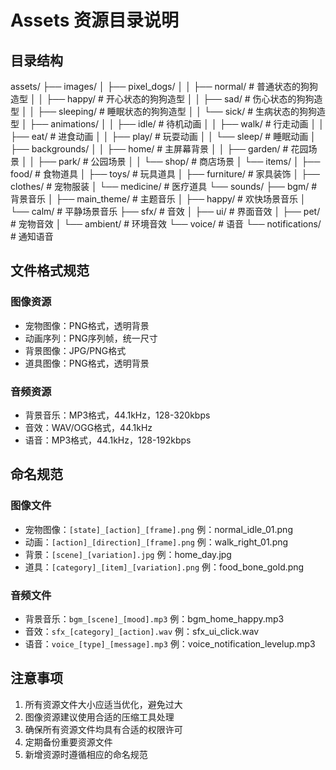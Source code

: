 # Assets 资源目录说明

## 目录结构
assets/
├── images/
│   ├── pixel_dogs/
│   │   ├── normal/          # 普通状态的狗狗造型
│   │   ├── happy/           # 开心状态的狗狗造型
│   │   ├── sad/             # 伤心状态的狗狗造型
│   │   ├── sleeping/        # 睡眠状态的狗狗造型
│   │   └── sick/            # 生病状态的狗狗造型
│   ├── animations/
│   │   ├── idle/           # 待机动画
│   │   ├── walk/           # 行走动画
│   │   ├── eat/            # 进食动画
│   │   ├── play/           # 玩耍动画
│   │   └── sleep/          # 睡眠动画
│   ├── backgrounds/
│   │   ├── home/           # 主屏幕背景
│   │   ├── garden/         # 花园场景
│   │   ├── park/           # 公园场景
│   │   └── shop/           # 商店场景
│   └── items/
│       ├── food/           # 食物道具
│       ├── toys/           # 玩具道具
│       ├── furniture/      # 家具装饰
│       ├── clothes/        # 宠物服装
│       └── medicine/       # 医疗道具
└── sounds/
├── bgm/               # 背景音乐
│   ├── main_theme/    # 主题音乐
│   ├── happy/         # 欢快场景音乐
│   └── calm/          # 平静场景音乐
├── sfx/               # 音效
│   ├── ui/            # 界面音效
│   ├── pet/           # 宠物音效
│   └── ambient/       # 环境音效
└── voice/             # 语音
└── notifications/ # 通知语音

## 文件格式规范

### 图像资源
- 宠物图像：PNG格式，透明背景
- 动画序列：PNG序列帧，统一尺寸
- 背景图像：JPG/PNG格式
- 道具图像：PNG格式，透明背景

### 音频资源
- 背景音乐：MP3格式，44.1kHz，128-320kbps
- 音效：WAV/OGG格式，44.1kHz
- 语音：MP3格式，44.1kHz，128-192kbps

## 命名规范

### 图像文件
- 宠物图像：`[state]_[action]_[frame].png`
  例：normal_idle_01.png
- 动画：`[action]_[direction]_[frame].png`
  例：walk_right_01.png
- 背景：`[scene]_[variation].jpg`
  例：home_day.jpg
- 道具：`[category]_[item]_[variation].png`
  例：food_bone_gold.png

### 音频文件
- 背景音乐：`bgm_[scene]_[mood].mp3`
  例：bgm_home_happy.mp3
- 音效：`sfx_[category]_[action].wav`
  例：sfx_ui_click.wav
- 语音：`voice_[type]_[message].mp3`
  例：voice_notification_levelup.mp3

## 注意事项
1. 所有资源文件大小应适当优化，避免过大
2. 图像资源建议使用合适的压缩工具处理
3. 确保所有资源文件均具有合适的权限许可
4. 定期备份重要资源文件
5. 新增资源时遵循相应的命名规范